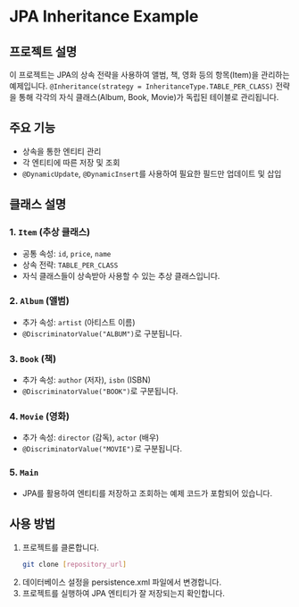 # JPA Inheritance Example

## 프로젝트 설명
이 프로젝트는 JPA의 상속 전략을 사용하여 앨범, 책, 영화 등의 항목(Item)을 관리하는 예제입니다. `@Inheritance(strategy = InheritanceType.TABLE_PER_CLASS)` 전략을 통해 각각의 자식 클래스(Album, Book, Movie)가 독립된 테이블로 관리됩니다.

## 주요 기능
- 상속을 통한 엔티티 관리
- 각 엔티티에 따른 저장 및 조회
- `@DynamicUpdate`, `@DynamicInsert`를 사용하여 필요한 필드만 업데이트 및 삽입

## 클래스 설명

### 1. `Item` (추상 클래스)
- 공통 속성: `id`, `price`, `name`
- 상속 전략: `TABLE_PER_CLASS`
- 자식 클래스들이 상속받아 사용할 수 있는 추상 클래스입니다.

### 2. `Album` (앨범)
- 추가 속성: `artist` (아티스트 이름)
- `@DiscriminatorValue("ALBUM")`로 구분됩니다.

### 3. `Book` (책)
- 추가 속성: `author` (저자), `isbn` (ISBN)
- `@DiscriminatorValue("BOOK")`로 구분됩니다.

### 4. `Movie` (영화)
- 추가 속성: `director` (감독), `actor` (배우)
- `@DiscriminatorValue("MOVIE")`로 구분됩니다.

### 5. `Main`
- JPA를 활용하여 엔티티를 저장하고 조회하는 예제 코드가 포함되어 있습니다.

## 사용 방법

1. 프로젝트를 클론합니다.
   ```bash
   git clone [repository_url]

2. 데이터베이스 설정을 persistence.xml 파일에서 변경합니다.
3. 프로젝트를 실행하여 JPA 엔티티가 잘 저장되는지 확인합니다.
